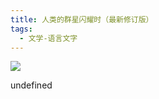 ```yaml
---
title: 人类的群星闪耀时（最新修订版）
tags:
  - 文学-语言文字
---
```


![](https://wfqqreader-1252317822.image.myqcloud.com/cover/246/847246/s_847246.jpg)

undefined